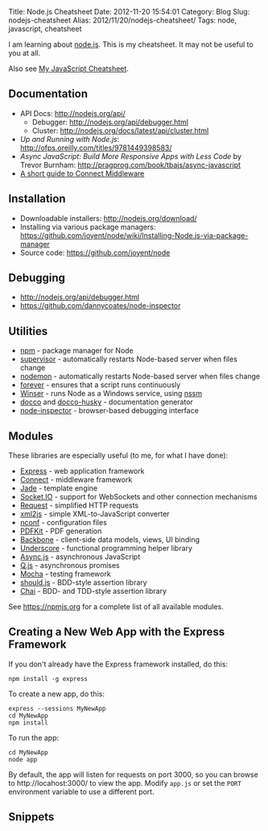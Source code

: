 Title: Node.js Cheatsheet
Date: 2012-11-20 15:54:01
Category: Blog
Slug: nodejs-cheatsheet
Alias: 2012/11/20/nodejs-cheatsheet/
Tags: node, javascript, cheatsheet


I am learning about [node.js](http://nodejs.org). This is my cheatsheet. It may not be useful to you at all.

Also see [My JavaScript Cheatsheet](http://undefinedvalue.com/2011/06/16/my-javascript-cheatsheet).
<!--break-->
## Documentation

- API Docs: <http://nodejs.org/api/>
   - Debugger: <http://nodejs.org/api/debugger.html>
   - Cluster: <http://nodejs.org/docs/latest/api/cluster.html>
- _Up and Running with Node.js_: <http://ofps.oreilly.com/titles/9781449398583/>
- _Async JavaScript: Build More Responsive Apps with Less Code_ by Trevor Burnham: <http://pragprog.com/book/tbajs/async-javascript>
- [A short guide to Connect Middleware](http://stephensugden.com/middleware_guide/)

## Installation

- Downloadable installers: http://nodejs.org/download/
- Installing via various package managers: https://github.com/joyent/node/wiki/Installing-Node.js-via-package-manager
- Source code: https://github.com/joyent/node

## Debugging

- <http://nodejs.org/api/debugger.html>
- <https://github.com/dannycoates/node-inspector>

## Utilities

- [npm](https://npmjs.org) - package manager for Node
- [supervisor](https://github.com/isaacs/node-supervisor) - automatically restarts Node-based server when files change
- [nodemon](https://github.com/remy/nodemon) - automatically restarts Node-based server when files change
- [forever](https://github.com/nodejitsu/forever) - ensures that a script runs continuously
- [Winser](http://jfromaniello.github.com/winser/) - runs Node as a Windows service, using [nssm](http://nssm.cc)
- [docco](http://jashkenas.github.com/docco/) and [docco-husky](https://github.com/mbrevoort/docco-husky) - documentation generator
- [node-inspector](https://github.com/dannycoates/node-inspector) - browser-based debugging interface

## Modules

These libraries are especially useful (to me, for what I have done):

   * [Express](http://expressjs.com) - web application framework
   * [Connect](http://www.senchalabs.org/connect/) - middleware framework
   * [Jade](http://jade-lang.com) - template engine
   * [Socket.IO](http://socket.io) - support for WebSockets and other connection mechanisms
   * [Request](https://github.com/mikeal/request) - simplified HTTP requests
   * [xml2js](https://github.com/Leonidas-from-XIV/node-xml2js) - simple XML-to-JavaScript converter
   * [nconf](https://github.com/flatiron/nconf) - configuration files
   * [PDFKit](http://pdfkit.org) - PDF generation
   * [Backbone](http://backbonejs.org) - client-side data models, views, UI binding
   * [Underscore](http://underscorejs.org/) - functional programming helper library
   * [Async.js](https://github.com/caolan/async) - asynchronous JavaScript
   * [Q.js](https://github.com/kriskowal/q) - asynchronous promises
   * [Mocha](http://visionmedia.github.com/mocha/) - testing framework
   * [should.js](http://github.com/visionmedia/should.js) - BDD-style assertion library
   * [Chai](http://chaijs.com/) - BDD- and TDD-style assertion library

See https://npmjs.org for a complete list of all available modules.

## Creating a New Web App with the Express Framework

If you don't already have the Express framework installed, do this:

    npm install -g express

To create a new app, do this:

    express --sessions MyNewApp
    cd MyNewApp
    npm install

To run the app:

    cd MyNewApp
    node app

By default, the app will listen for requests on port 3000, so you can browse to http://locahost:3000/ to view the app. Modify `app.js` or set the `PORT` environment variable to use a different port.


## Snippets

<script src="https://gist.github.com/4118742.js?file=nodejs_snippets.js"></script>
